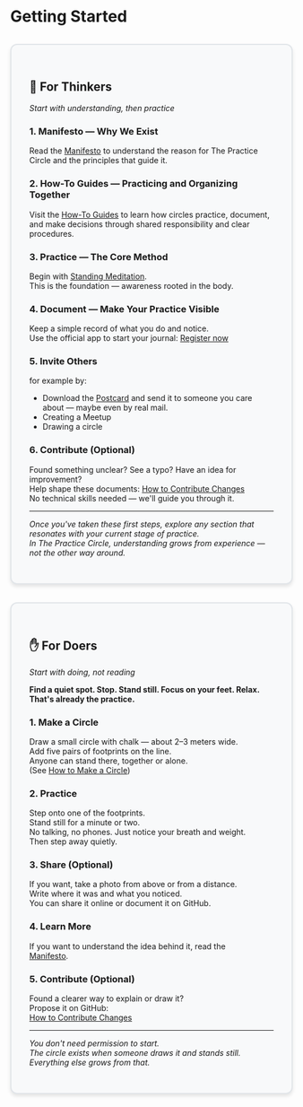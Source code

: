 # Getting Started

<div class="card-container" style="display: flex; gap: 2rem; margin: 2rem 0; flex-wrap: wrap;">

<div class="card" style="flex: 1; min-width: 300px; border: 2px solid #e1e5e9; border-radius: 12px; padding: 2rem; background: #f8f9fa; box-shadow: 0 4px 6px rgba(0, 0, 0, 0.1);">

<h2>🧠 For Thinkers</h2>

<p><em>Start with understanding, then practice</em></p>

<h3>1. Manifesto — Why We Exist</h3>
<p>Read the <a href="manifesto.md">Manifesto</a> to understand the reason for The Practice Circle and the principles that guide it.</p>

<h3>2. How-To Guides — Practicing and Organizing Together</h3>
<p>Visit the <a href="howto/index.md">How-To Guides</a> to learn how circles practice, document, and make decisions through shared responsibility and clear procedures.</p>

<h3>3. Practice — The Core Method</h3>
<p>Begin with <a href="howto/practice/standing_meditation/0_intro.md">Standing Meditation</a>.<br>
This is the foundation — awareness rooted in the body.</p>

<h3>4. Document — Make Your Practice Visible</h3>
<p>Keep a simple record of what you do and notice.<br>
Use the official app to start your journal: <a href="https://practice-circle.softr.app/sign-up">Register now</a></p>

<h3>5. Invite Others</h3>
<p>for example by:</p>
<ul>
<li>Download the <a href="https://www.canva.com/design/DAG1r-_0yEk/D-JzeWIXGkw9MK9sEsKKrQ/edit">Postcard</a> and send it to someone you care about — maybe even by real mail.</li>
<li>Creating a Meetup</li>
<li>Drawing a circle</li>
</ul>

<h3>6. Contribute (Optional)</h3>
<p>Found something unclear? See a typo? Have an idea for improvement?<br>
Help shape these documents: <a href="howto/organize/protocols/contribute_changes.md">How to Contribute Changes</a><br>
No technical skills needed — we'll guide you through it.</p>

<hr>

<p><em>Once you've taken these first steps, explore any section that resonates with your current stage of practice.<br>
In The Practice Circle, understanding grows from experience — not the other way around.</em></p>

</div>

<div class="card" style="flex: 1; min-width: 300px; border: 2px solid #e1e5e9; border-radius: 12px; padding: 2rem; background: #f8f9fa; box-shadow: 0 4px 6px rgba(0, 0, 0, 0.1);">

<h2>✋ For Doers</h2>

<p><em>Start with doing, not reading</em></p>

<p><strong>Find a quiet spot. Stop. Stand still. Focus on your feet. Relax.<br>
That's already the practice.</strong></p>

<h3>1. Make a Circle</h3>
<p>Draw a small circle with chalk — about 2–3 meters wide.<br>
Add five pairs of footprints on the line.<br>
Anyone can stand there, together or alone.<br>
(See <a href="how_to_circle.md">How to Make a Circle</a>)</p>

<h3>2. Practice</h3>
<p>Step onto one of the footprints.<br>
Stand still for a minute or two.<br>
No talking, no phones. Just notice your breath and weight.<br>
Then step away quietly.</p>

<h3>3. Share (Optional)</h3>
<p>If you want, take a photo from above or from a distance.<br>
Write where it was and what you noticed.<br>
You can share it online or document it on GitHub.</p>

<h3>4. Learn More</h3>
<p>If you want to understand the idea behind it, read the<br>
<a href="manifesto.md">Manifesto</a>.</p>

<h3>5. Contribute (Optional)</h3>
<p>Found a clearer way to explain or draw it?<br>
Propose it on GitHub:<br>
<a href="howto/organize/protocols/contribute_changes.md">How to Contribute Changes</a></p>

<hr>

<p><em>You don't need permission to start.<br>
The circle exists when someone draws it and stands still.<br>
Everything else grows from that.</em></p>

</div>

</div>
